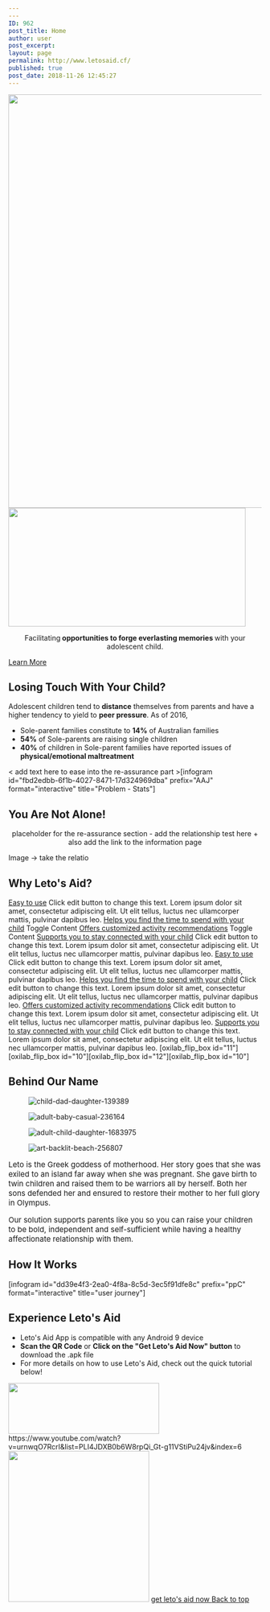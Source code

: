 ```yaml
---
---
ID: 962
post_title: Home
author: user
post_excerpt:
layout: page
permalink: http://www.letosaid.cf/
published: true
post_date: 2018-11-26 12:45:27
---
```

<img width="1024" height="822" src="http://www.letosaid.cf/wp-content/uploads/2019/09/web-no-back-1024x822.png" alt="" srcset="https://www.letosaid.cf/wp-content/uploads/2019/09/web-no-back-1024x822.png 1024w, https://www.letosaid.cf/wp-content/uploads/2019/09/web-no-back-300x241.png 300w, https://www.letosaid.cf/wp-content/uploads/2019/09/web-no-back-768x617.png 768w, https://www.letosaid.cf/wp-content/uploads/2019/09/web-no-back.png 1529w" sizes="(max-width: 1024px) 100vw, 1024px" />											
										<img width="472" height="236" src="http://www.letosaid.cf/wp-content/uploads/2019/09/SC-NB-1.png" alt="" srcset="https://www.letosaid.cf/wp-content/uploads/2019/09/SC-NB-1.png 472w, https://www.letosaid.cf/wp-content/uploads/2019/09/SC-NB-1-300x150.png 300w" sizes="(max-width: 472px) 100vw, 472px" />											
		<p style="text-align: center;">Facilitating<strong> opportunities to forge everlasting memories </strong>with your adolescent child.</p>		
			<a href="#problem" role="button">
						Learn More
					</a>
			<h2>Losing Touch With Your Child?</h2>		
		Adolescent children tend to <b>distance</b> themselves from parents and have a higher tendency to yield to <b>peer pressure</b>. As of 2016,<ul><li>Sole-parent families constitute to <b>14%</b> of Australian families</li><li><b>54%</b> of Sole-parents are raising single children</li><li><b>40%</b> of children in Sole-parent families have reported issues of <b>physical/emotional maltreatment</b></li></ul>&lt; add text here to ease into the re-assurance part &gt;[infogram id="fbd2edbb-6f1b-4027-8471-17d324969dba" prefix="AAJ" format="interactive" title="Problem - Stats"]		
			<h2>You Are Not Alone!</h2>		
		<p style="text-align: center;">placeholder for the re-assurance section - add the relationship test here + also add the link to the information page</p><p>Image -&gt; take the relatio</p>		
			<h2>Why Leto's Aid?</h2>		
												<a href="">Easy to use</a>
					Click edit button to change this text. Lorem ipsum dolor sit amet, consectetur adipiscing elit. Ut elit tellus, luctus nec ullamcorper mattis, pulvinar dapibus leo.
												<a href="">Helps you find the time to spend with your child</a>
					Toggle Content
												<a href="">Offers customized activity recommendations</a>
					Toggle Content
												<a href="">Supports you to stay connected with your child</a>
					Click edit button to change this text. Lorem ipsum dolor sit amet, consectetur adipiscing elit. Ut elit tellus, luctus nec ullamcorper mattis, pulvinar dapibus leo.
												<a href="">Easy to use</a>
					Click edit button to change this text. Lorem ipsum dolor sit amet, consectetur adipiscing elit. Ut elit tellus, luctus nec ullamcorper mattis, pulvinar dapibus leo.
												<a href="">Helps you find the time to spend with your child</a>
					Click edit button to change this text. Lorem ipsum dolor sit amet, consectetur adipiscing elit. Ut elit tellus, luctus nec ullamcorper mattis, pulvinar dapibus leo.
												<a href="">Offers customized activity recommendations</a>
					Click edit button to change this text. Lorem ipsum dolor sit amet, consectetur adipiscing elit. Ut elit tellus, luctus nec ullamcorper mattis, pulvinar dapibus leo.
												<a href="">Supports you to stay connected with your child</a>
					Click edit button to change this text. Lorem ipsum dolor sit amet, consectetur adipiscing elit. Ut elit tellus, luctus nec ullamcorper mattis, pulvinar dapibus leo.
		[oxilab_flip_box id="11"][oxilab_flip_box id="10"][oxilab_flip_box id="12"][oxilab_flip_box id="10"]		
			<h2>Behind Our Name</h2>		
				<figure><img src="http://www.letosaid.cf/wp-content/uploads/2019/09/child-dad-daughter-139389-768x512.jpg" alt="child-dad-daughter-139389" /></figure><figure><img src="http://www.letosaid.cf/wp-content/uploads/2019/09/adult-baby-casual-236164-768x512.jpg" alt="adult-baby-casual-236164" /></figure><figure><img src="http://www.letosaid.cf/wp-content/uploads/2019/09/adult-child-daughter-1683975-768x512.jpg" alt="adult-child-daughter-1683975" /></figure><figure><img src="http://www.letosaid.cf/wp-content/uploads/2019/09/art-backlit-beach-256807-768x511.jpg" alt="art-backlit-beach-256807" /></figure>			
		<p style="font-size: 15px; font-style: normal; font-weight: 400;">Leto is the Greek goddess of motherhood. Her story goes that she was exiled to an island far away when she was pregnant. She gave birth to twin children and raised them to be warriors all by herself. Both her sons defended her and ensured to restore their mother to her full glory in Olympus.</p><p style="font-size: 15px; font-style: normal; font-weight: 400;">Our solution supports parents like you so you can raise your children to be bold, independent and self-sufficient while having a healthy affectionate relationship with them.</p>		
			<h2>How It Works</h2>		
		[infogram id="dd39e4f3-2ea0-4f8a-8c5d-3ec5f91dfe8c" prefix="ppC" format="interactive" title="user journey"]		
			<h2>Experience Leto's Aid</h2>		
		<ul><li style="text-align: left;">Leto's Aid App is compatible with any Android 9 device</li><li style="text-align: left;"><strong>Scan the QR Code</strong> or <strong>Click on the "Get Leto's Aid Now" button</strong> to download the .apk file</li><li style="text-align: left;">For more details on how to use Leto's Aid, check out the quick tutorial below!</li></ul>		
										<img width="300" height="101" src="http://www.letosaid.cf/wp-content/uploads/2019/09/download-for-android-300x101.jpg" alt="" srcset="https://www.letosaid.cf/wp-content/uploads/2019/09/download-for-android-300x101.jpg 300w, https://www.letosaid.cf/wp-content/uploads/2019/09/download-for-android.jpg 572w" sizes="(max-width: 300px) 100vw, 300px" />											
		https://www.youtube.com/watch?v=urnwqO7RcrI&#038;list=PLI4JDXB0b6W8rpQi_Gt-g11VStiPu24jv&#038;index=6		
										<img width="280" height="300" src="http://www.letosaid.cf/wp-content/uploads/2019/09/qr-phone-2-1-280x300.png" alt="" srcset="https://www.letosaid.cf/wp-content/uploads/2019/09/qr-phone-2-1-280x300.png 280w, https://www.letosaid.cf/wp-content/uploads/2019/09/qr-phone-2-1-768x824.png 768w, https://www.letosaid.cf/wp-content/uploads/2019/09/qr-phone-2-1.png 893w" sizes="(max-width: 280px) 100vw, 280px" />											
			<a href="http://letosaid.cf/wp-content/uploads/dlm_uploads/2019/09/app-release.apk" role="button">
						get leto's aid now
					</a>
			<a href="#top" role="button">
						Back to top
					</a>